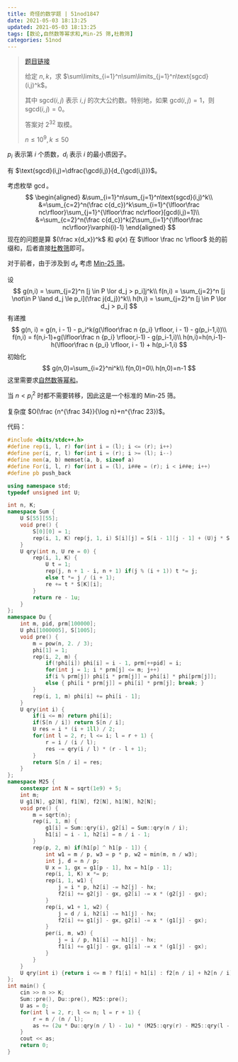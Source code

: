 ```yaml
---
title: 奇怪的数学题 | 51nod1847
date: 2021-05-03 18:13:25
updated: 2021-05-03 18:13:25
tags: [数论,自然数等幂求和,Min-25 筛,杜教筛]
categories: 51nod
---
```

> [题目链接](https://www.51nod.com/Challenge/Problem.html#problemId=1847)
>
> 给定 $n,k$，求 $\sum\limits_{i=1}^n\sum\limits_{j=1}^n\text{sgcd}(i,j)^k$。
>
> 其中 $\text{sgcd}(i,j)$ 表示 $i,j$ 的次大公约数。特别地，如果 $\text{gcd}(i,j)=1$，则 $\text{sgcd}(i,j)=0$。
>
> 答案对 $2^{32}$ 取模。
>
> $n \le 10^9,k \le 50$

$p_i$ 表示第 $i$ 个质数，$d_i$ 表示 $i$ 的最小质因子。

有 $\text{sgcd}(i,j)=\dfrac{\gcd(i,j)}{d_{\gcd(i,j)}}$。

考虑枚举 $\gcd$。
$$
\begin{aligned}
&\sum_{i=1}^n\sum_{j=1}^n\text{sgcd}(i,j)^k\\
&=\sum_{c=2}^n(\frac c{d_c})^k\sum_{i=1}^{\lfloor\frac nc\rfloor}\sum_{j=1}^{\lfloor\frac nc\rfloor}[gcd(i,j)=1]\\
&=\sum_{c=2}^n(\frac c{d_c})^k(2\sum_{i=1}^{\lfloor\frac nc\rfloor}\varphi(i)-1)
\end{aligned}
$$
现在的问题是算 $(\frac x{d_x})^k$ 和 $\varphi(x)$ 在 $\lfloor \frac nc \rfloor$ 处的前缀和，后者直接[杜教筛](https://platelet.top/du-jiao-shai-and-min-25-shai-and-powerful-number-shai/#%E6%9D%9C%E6%95%99%E7%AD%9B)即可。

对于前者，由于涉及到 $d_x$ 考虑 [Min-25 筛](https://platelet.top/du-jiao-shai-and-min-25-shai-and-powerful-number-shai/#min-25-%E7%AD%9B)。

设
$$
g(n,i) = \sum_{j=2}^n [j \in P \lor d_j > p_i]j^k\\
f(n,i) = \sum_{j=2}^n [j \not\in P \land d_j \le p_i](\frac j{d_j})^k\\
h(h,i) = \sum_{j=2}^n [j \in P \lor d_j > p_i]
$$
有递推
$$
g(n, i) = g(n, i - 1) - p_i^k(g(\lfloor\frac n {p_i} \rfloor, i - 1) - g(p_i-1,i))\\
f(n,i) = f(n,i-1)+g(\lfloor\frac n {p_i} \rfloor,i-1) - g(p_i-1,i)\\
h(n,i)=h(n,i-1)-h(\lfloor\frac n {p_i} \rfloor, i - 1) + h(p_i-1,i)
$$
初始化
$$
g(n,0)=\sum_{i=2}^ni^k\\
f(n,0)=0\\
h(n,0)=n-1
$$
这里需要求[自然数等幂和](https://platelet.top/zi-ran-shu-deng-mi-qiu-he/)。

当 $n < p_i^2$ 时都不需要转移，因此这是一个标准的 Min-25 筛。

复杂度 $O(\frac {n^{\frac 34}}{\log n}+n^{\frac 23})$。

代码：

```cpp
#include <bits/stdc++.h>
#define rep(i, l, r) for(int i = (l); i <= (r); i++)
#define per(i, r, l) for(int i = (r); i >= (l); i--)
#define mem(a, b) memset(a, b, sizeof a)
#define For(i, l, r) for(int i = (l), i##e = (r); i < i##e; i++)
#define pb push_back

using namespace std;
typedef unsigned int U;

int n, K;
namespace Sum {
    U S[55][55];
    void pre() {
        S[0][0] = 1;
        rep(i, 1, K) rep(j, 1, i) S[i][j] = S[i - 1][j - 1] + (U)j * S[i - 1][j];
    }
    U qry(int n, U re = 0) {
        rep(i, 1, K) {
            U t = 1;
            rep(j, n + 1 - i, n + 1) if(j % (i + 1)) t *= j;
            else t *= j / (i + 1);
            re += t * S[K][i];
        }
        return re - 1u;
    }
};
namespace Du {
    int m, pid, prm[100000];
    U phi[1000005], S[1005];
    void pre() {
        m = pow(n, 2. / 3);
        phi[1] = 1;
        rep(i, 2, m) {
            if(!phi[i]) phi[i] = i - 1, prm[++pid] = i;
            for(int j = 1; i * prm[j] <= m; j++)
            if(i % prm[j]) phi[i * prm[j]] = phi[i] * phi[prm[j]];
            else { phi[i * prm[j]] = phi[i] * prm[j]; break; }
        }
        rep(i, 1, m) phi[i] += phi[i - 1];
    }
    U qry(int i) {
        if(i <= m) return phi[i];
        if(S[n / i]) return S[n / i];
        U res = i * (i + 1ll) / 2;
        for(int l = 2, r; l <= i; l = r + 1) {
            r = i / (i / l);
            res -= qry(i / l) * (r - l + 1);
        }
        return S[n / i] = res;
    }
};
namespace M25 {
    constexpr int N = sqrt(1e9) + 5;
    int m;
    U g1[N], g2[N], f1[N], f2[N], h1[N], h2[N];
    void pre() {
        m = sqrt(n);
        rep(i, 1, m) {
            g1[i] = Sum::qry(i), g2[i] = Sum::qry(n / i);
            h1[i] = i - 1, h2[i] = n / i - 1;
        }
        rep(p, 2, m) if(h1[p] ^ h1[p - 1]) {
            int w1 = m / p, w3 = p * p, w2 = min(m, n / w3);
            int j, d = n / p;
            U x = 1, gx = g1[p - 1], hx = h1[p - 1];
            rep(i, 1, K) x *= p;
            rep(i, 1, w1) {
                j = i * p, h2[i] -= h2[j] - hx;
                f2[i] += g2[j] - gx, g2[i] -= x * (g2[j] - gx);
            }
            rep(i, w1 + 1, w2) {
                j = d / i, h2[i] -= h1[j] - hx;
                f2[i] += g1[j] - gx, g2[i] -= x * (g1[j] - gx);
            }
            per(i, m, w3) {
                j = i / p, h1[i] -= h1[j] - hx;
                f1[i] += g1[j] - gx, g1[i] -= x * (g1[j] - gx);
            }
        }
    }
    U qry(int i) {return i <= m ? f1[i] + h1[i] : f2[n / i] + h2[n / i]; }
};
int main() {
    cin >> n >> K;
    Sum::pre(), Du::pre(), M25::pre();
    U as = 0;
    for(int l = 2, r; l <= n; l = r + 1) {
        r = n / (n / l);
        as += (2u * Du::qry(n / l) - 1u) * (M25::qry(r) - M25::qry(l - 1));
    }
    cout << as;
    return 0;
}
```